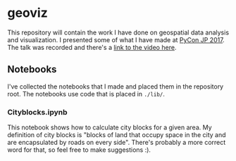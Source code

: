 # geoviz
This repository will contain the work I have done on geospatial data analysis and visualization. I presented some of what I have made at [PyCon JP 2017](https://pycon.jp/2017/en/schedule/presentation/57/). The talk was recorded and there's a [link to the video here](https://www.youtube.com/watch?v=Yd5oEIBFQ_E&feature=youtu.be). 

## Notebooks
I've collected the notebooks that I made and placed them in the repository root. The notebooks use code that is placed in `./lib/`.

### Cityblocks.ipynb
This notebook shows how to calculate city blocks for a given area. My definition of city blocks is "blocks of land that occupy space in the city and are encapsulated by roads on every side". There's probably a more correct word for that, so feel free to make suggestions :). 


